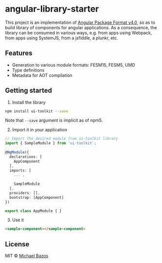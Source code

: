 # angular-library-starter

This project is an implementation of [Angular Package Format v4.0](https://goo.gl/AMOU5G), so as to build library of components for angular applications. As a consequence, the library can be consumed in various ways, e.g. from apps using Webpack, from apps using SystemJS, from a jsfiddle, a plunkr, etc.

## Features

 - Generation to various module formats: FESM15, FESM5, UMD
 - Type definitions
 - Metadata for AOT compilation

## Getting started

1. Install the library

  ```sh
  npm install ui-toolkit --save
  ```
  
Note that `--save` argument is implicit as of npm5.

2. Import it in your application

  ```ts
  // Import the desired module from ui-toolkit library
  import { SampleModule } from 'ui-toolkit';
   
  @NgModule({
    declarations: [
      AppComponent
    ],
    imports: [
      ... ,
   
      SampleModule
    ],
    providers: [],
    bootstrap: [AppComponent]
  })
  
  export class AppModule { }
  ```

3. Use it

  ```html
  <sample-component></sample-component>
  ```

## License

MIT © [Michael Bazos](mailto:micabazos@gmail.com)
